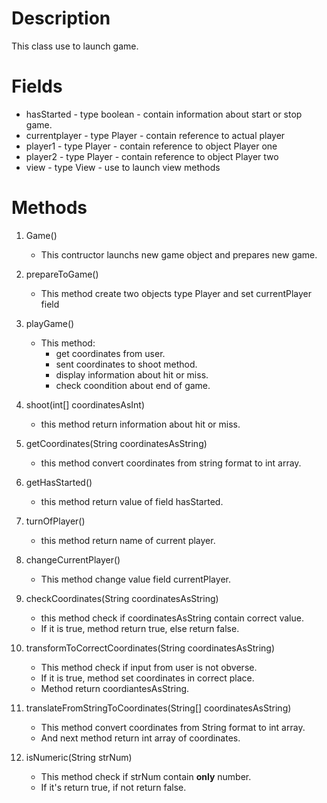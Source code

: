 # Description
This class use to launch game. 

# Fields
* hasStarted - type boolean - contain information about start or stop game.
* currentplayer - type Player - contain reference to actual player
* player1 - type Player - contain reference to object Player one
* player2 - type Player - contain reference to object Player two
* view - type View - use to launch view methods

# Methods
1. Game()
    * This contructor launchs new game object and prepares new game.

2. prepareToGame()
    * This method create two objects type Player and set currentPlayer field

3. playGame()
    * This method:
        * get coordinates from user.
        * sent coordinates to shoot method.
        * display information about hit or miss.
        * check coondition about end of game.

4. shoot(int[] coordinatesAsInt)
    * this method return information about hit or miss.

5. getCoordinates(String coordinatesAsString)
    * this method convert coordinates from string format to int array.

6. getHasStarted()
    * this method return value of field hasStarted.

7. turnOfPlayer()
    * this method return name of current player.

8. changeCurrentPlayer()
    * This method change value field currentPlayer.

9. checkCoordinates(String coordinatesAsString)
    * this method check if coordinatesAsString contain correct value.
    * If it is true, method return true, else return false.

10. transformToCorrectCoordinates(String coordinatesAsString)
    * This method check if input from user is not obverse.
    * If it is true, method set coordinates in correct place.
    * Method return coordiantesAsString.

11. translateFromStringToCoordinates(String[] coordinatesAsString)
    * This method convert coordinates from String format to int array.
    * And next method return int array of coordinates.

12. isNumeric(String strNum)
    * This method check if strNum contain __only__ number.
    * If it's return true, if not return false. 
    